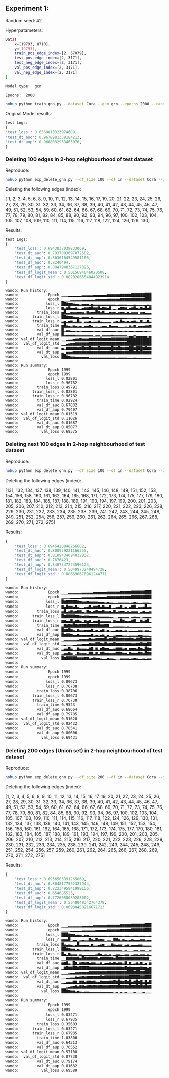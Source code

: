 ## Experiment 1:

Random seed: 42

Hyperpatameters:

```bash
Data(
    x=[19793, 8710],
    y=[19793],
    train_pos_edge_index=[2, 57079],
    test_pos_edge_index=[2, 3171],
    test_neg_edge_index=[2, 3171],
    val_pos_edge_index=[2, 3171],
    val_neg_edge_index=[2, 3171]
)

Model type:  gcn

Epochs:  2000
```

```bash
nohup python train_gnn.py --dataset Cora --gnn gcn --epochs 2000 --random_seed 42 > gcn_original_Cora_42.txt &
```

Original Model results:

```python
test Logs:
{
'test_loss': 0.6568813323974609,
'test_dt_auc': 0.9678981339184213,
'test_dt_aup': 0.9668032953465076,
}
```

### Deleting 100 edges in 2-hop neighbourhood of test dataset

Reproduce:

```bash
nohup python exp_delete_gnn.py --df_size 100 --df in --dataset Cora --gnn gcn --unlearning_model gnndelete --epochs 2000 --random_seed 42 > gcn_gnndelete_in_0_100_Cora_42.txt &
```

Deleting the following edges (index):

[ 1, 2, 3, 4, 5, 6, 8, 9, 10, 11, 12, 13, 14, 15,
16, 17, 19, 20, 21, 22, 23, 24, 25, 26, 27, 28, 29, 30,
31, 32, 33, 34, 36, 37, 38, 39, 40, 41, 42, 43, 44, 45,
46, 47, 49, 51, 52, 53, 54, 59, 60, 61, 62, 64, 66, 67,
68, 69, 70, 71, 72, 73, 74, 75, 76, 77, 78, 79, 80, 81,
82, 84, 85, 88, 90, 92, 93, 94, 96, 97, 100, 102, 103, 104,
105, 107, 108, 109, 110, 111, 114, 115, 116, 117, 118, 122, 124, 126,
129, 130]

Results:

```python
test Logs:
{
    'test_loss': 0.6943832039833069,
    'test_dt_auc': 0.7937003697872582,
    'test_dt_aup': 0.8036164549581106,
    'test_df_auc': 0.8240494,
    'test_df_aup': 0.8847948367127326,
    'test_df_logit_mean': 0.5015694046020508,
    'test_df_logit_std': 0.0020286554844923914
}
```

```
wandb: Run history:
wandb:             Epoch ▁▁▁▂▂▂▂▂▂▃▃▃▃▃▄▄▄▄▄▄▅▅▅▅▅▅▆▆▆▆▆▇▇▇▇▇▇███
wandb:             epoch ▁▁▁▁▂▂▂▂▂▃▃▃▃▃▃▄▄▄▄▄▅▅▅▅▅▅▆▆▆▆▆▇▇▇▇▇▇███
wandb:            loss_l █▇▆▅▅▄▃▃▂▃▃▃▂▃▂▂▂▂▂▂▂▂▂▂▁▂▂▂▂▁▁▁▂▁▁▁▁▁▂▁
wandb:            loss_r ▆▃▅▇▄▄▅▃▂▄▅▅▆▇▅▅▇▄▆▅▄▇▁▂▁▄▆▆▅▂▄▅▇▄▃▆▄█▄▇
wandb:        train_loss ▅█▃▃▅▄▄▅▅▄▂▆▄▅▅█▆▄▇▃▃▅▄▅▃▄▅▅▃▅▃▄▄▄▁▄▅▃▃▃
wandb:      train_loss_l █▇▆▅▅▄▃▃▂▃▃▃▂▃▂▂▂▂▂▂▂▂▂▂▂▂▂▂▂▁▁▁▂▁▂▁▁▁▂▁
wandb:      train_loss_r ▃▄▂▄▅▂▃█▃▁▃▃▄▂▃▃▅▃▂▂▂▂▁▃▄▃▇▄▃▄▃▄▅▃▂▆▂▃▆▃
wandb:        train_time ▅█▄▃▂▄▃▂▃▁▃▃▅▃▁▂▁▂▃▃▁▅▃▃▃▁▁▁▂▁▄▂▅▁▃▃▃▄▄▅
wandb:        val_df_auc █▁▃▃▂▂▁▂▁▂▂▂▂▂▁▂▂▁▂▂▂▂▂▂▁▂▂▁▂▁▂▂▁▂▂▂▁▂▁▁
wandb:        val_df_aup █▂▃▃▃▃▂▂▂▂▂▂▂▂▁▂▂▁▂▂▂▂▃▂▂▂▂▂▂▁▁▁▂▁▁▁▁▁▁▁
wandb: val_df_logit_mean ▁▁▂▃▃▄▅▅▆▅▅▅▆▆▆▆▆▇▆▆▆▆▇▇▇▇▇▇▇▇██▇█████▇█
wandb:  val_df_logit_std ▁▁▃▄▅▅▆▆▆▆▆▆▇▇▇▇▇▇▇▇▇▇▇▇▇▇▇▇▇███████████
wandb:        val_dt_auc ▄▁▆▆▆▆▆▅▆▇▆▆▇▆▅▅▇▆▆▆▆▆█▆▆▇▆▅▆▆▇█▅▇▇▇▆▇▆▆
wandb:        val_dt_aup ▃▁▅▅▅▆▆▆▆▇▆▆▇▆▆▆▇▆▆▆▆▇█▆▇▇▇▆▇▇██▆█▇█▇▇▇▇
wandb:          val_loss ██▆▅▄▄▃▃▃▃▃▃▂▂▂▂▂▂▂▂▂▂▂▂▁▂▂▂▂▁▁▁▂▁▁▁▁▁▁▁
wandb:
wandb: Run summary:
wandb:             Epoch 1999
wandb:             epoch 1999
wandb:            loss_l 0.02801
wandb:            loss_r 0.96782
wandb:        train_loss 0.49791
wandb:      train_loss_l 0.02801
wandb:      train_loss_r 0.96782
wandb:        train_time 0.92924
wandb:        val_df_auc 0.67832
wandb:        val_df_aup 0.79407
wandb: val_df_logit_mean 0.61519
wandb:  val_df_logit_std 0.11026
wandb:        val_dt_auc 0.81687
wandb:        val_dt_aup 0.85077
wandb:          val_loss 0.68575
```

### Deleting next 100 edges in 2-hop neighbourhood of test dataset

Reproduce:

```bash
nohup python exp_delete_gnn.py --df_size 100 --df in --dataset Cora --gnn gcn --unlearning_model gnndelete --seqlearn True --epochs 2000 --random_seed 42 > gcn_gnndelete_in_100_200_Cora_42.txt &
```

Deleting the following edges (index):

[131, 132, 134, 137, 138, 139, 140, 141, 143, 145, 146, 148, 149, 151,
152, 153, 154, 156, 158, 160, 161, 162, 164, 165, 168, 171, 172, 173,
174, 175, 177, 179, 180, 181, 182, 183, 184, 185, 187, 188, 189, 191,
193, 194, 197, 199, 200, 201, 203, 205, 206, 207, 210, 212, 213, 214,
215, 216, 217, 220, 221, 222, 223, 226, 228, 229, 230, 231, 232, 233,
234, 235, 238, 239, 241, 242, 243, 244, 245, 248, 249, 251, 252, 254,
256, 257, 259, 260, 261, 262, 264, 265, 266, 267, 268, 269, 270, 271,
272, 275]

Results:

```python
{
    'test_loss': 0.6945428848266602,
    'test_dt_auc': 0.800959221166355,
    'test_dt_aup': 0.8109434094032837,
    'test_df_auc': 0.7676423,
    'test_df_aup': 0.8407347223596123,
    'test_df_logit_mean': 0.5049973240494728,
    'test_df_logit_std': 0.006690676961244771
}
```

```bash
wandb: Run history:
wandb:             Epoch ▁▁▁▂▂▂▂▂▂▃▃▃▃▃▄▄▄▄▄▄▅▅▅▅▅▅▆▆▆▆▆▇▇▇▇▇▇███
wandb:             epoch ▁▁▁▁▂▂▂▂▂▃▃▃▃▃▃▄▄▄▄▄▅▅▅▅▅▅▆▆▆▆▆▇▇▇▇▇▇███
wandb:            loss_l █▆▇▇▇▇▇▆▅▄▄▅▄▄▄▄▃▃▃▂▃▂▂▁▁▂▂▂▂▂▁▂▃▂▁▁▂▂▂▁
wandb:            loss_r ▆▄▇▅▅▄▆▃▂▂▃▄▆▃▅▅▆▄▆▄▄▆▁▂▃▄▆▂▄▁▄▆▇▂▃▃▄█▃▄
wandb:        train_loss ▄█▃▄▆▄▅▆▆▃▂▇▅▃▅▇▅▅▇▄▄▅▃▇▃▄▅▅▃▄▃▄▄▄▁▃▅▃▃▄
wandb:      train_loss_l █▆▇▇▇▇▆▆▅▄▅▅▄▄▄▄▃▃▃▃▃▂▂▁▁▂▂▂▂▂▁▂▃▂▂▁▂▂▂▂
wandb:      train_loss_r ▅▅▄▄▇▃▅▆▄▂▅▄▅▂▄▄▆▃▃▃▃▃▁▅▄▄█▆▄▃▄▆▇▂▂▆▃▆█▂
wandb:        train_time ▂▇▆▇▆█▇▆▇▇▇█▇▇▇▇█▆▆▇▇▁▁▂▂▂▂▂▁▂▁▁▁▁▁▁▁▁▁▁
wandb:        val_df_auc █▅▆▇▅▃▂▅▃▃▄▄▄▆▂▄▂▄▅▁▄▁▂▂▄▃▄▂▃▁▂▂▂▂▃▃▁▃▃▂
wandb:        val_df_aup █▅▆▆▅▃▃▅▃▃▃▃▃▅▂▃▂▃▄▁▃▁▁▂▃▃▃▂▂▁▂▂▂▂▃▃▂▂▂▁
wandb: val_df_logit_mean ▁▂▂▂▂▂▂▃▄▄▄▄▆▅▅▆▆▆▆█▅▆▆█▇▆▆▆▆▆▇▆▅▇▇█▆▇▆▇
wandb:  val_df_logit_std ▁▂▁▁▁▂▂▃▃▄▄▄▆▅▅▇▇▆▅█▅▆▆▇▆▆▆▆▆▆▆▅▅▆▆▇▆▆▇▇
wandb:        val_dt_auc ▂▄▄▇▄▁▂▆▄▄▄▃▆▇▂▆▂▅▇▅▅▃▃▄▆▆▆▄▅▂▅▅▅▄▇▅▃█▆▅
wandb:        val_dt_aup ▂▄▄▆▄▁▂▆▄▄▄▃▇▇▃▆▃▆▇▅▅▄▄▅▇▇▆▅▅▃▆▅▅▅▇▆▄█▇▆
wandb:          val_loss █▆▇▇▇▇▇▅▅▅▆▆▃▄▅▄▄▃▂▂▄▃▃▂▁▁▃▃▃▃▂▃▄▃▂▂▃▂▃▃
wandb:
wandb: Run summary:
wandb:             Epoch 1999
wandb:             epoch 1999
wandb:            loss_l 0.00673
wandb:            loss_r 0.76738
wandb:        train_loss 0.38706
wandb:      train_loss_l 0.00673
wandb:      train_loss_r 0.76738
wandb:        train_time 0.9523
wandb:        val_df_auc 0.68664
wandb:        val_df_aup 0.79785
wandb: val_df_logit_mean 0.51628
wandb:  val_df_logit_std 0.02422
wandb:        val_dt_auc 0.78541
wandb:        val_dt_aup 0.80606
wandb:          val_loss 0.69431
```

### Deleting 200 edges (Union set) in 2-hop neighbourhood of test dataset

Reproduce:

```bash
nohup python exp_delete_gnn.py --df_size 200 --df in --dataset Cora --gnn gcn --unlearning_model gnndelete --epochs 2000 --random_seed 42 > gcn_gnndelete_in_0_200_Cora_42.txt &
```

Deleting the following edges (index):

[1, 2, 3, 4, 5, 6, 8, 9, 10, 11, 12, 13, 14, 15,
16, 17, 19, 20, 21, 22, 23, 24, 25, 26, 27, 28, 29, 30,
31, 32, 33, 34, 36, 37, 38, 39, 40, 41, 42, 43, 44, 45,
46, 47, 49, 51, 52, 53, 54, 59, 60, 61, 62, 64, 66, 67,
68, 69, 70, 71, 72, 73, 74, 75, 76, 77, 78, 79, 80, 81,
82, 84, 85, 88, 90, 92, 93, 94, 96, 97, 100, 102, 103, 104,
105, 107, 108, 109, 110, 111, 114, 115, 116, 117, 118, 122, 124, 126,
129, 130, 131, 132, 134, 137, 138, 139, 140, 141, 143, 145, 146, 148,
149, 151, 152, 153, 154, 156, 158, 160, 161, 162, 164, 165, 168, 171,
172, 173, 174, 175, 177, 179, 180, 181, 182, 183, 184, 185, 187, 188,
189, 191, 193, 194, 197, 199, 200, 201, 203, 205, 206, 207, 210, 212,
213, 214, 215, 216, 217, 220, 221, 222, 223, 226, 228, 229, 230, 231,
232, 233, 234, 235, 238, 239, 241, 242, 243, 244, 245, 248, 249, 251,
252, 254, 256, 257, 259, 260, 261, 262, 264, 265, 266, 267, 268, 269,
270, 271, 272, 275]

Results:

```python
{
    'test_loss': 0.6956503391265869, 
    'test_dt_auc': 0.8048177562327944, 
    'test_dt_aup': 0.8223495941998156, 
    'test_df_auc': 0.654685525, 
    'test_df_aup': 0.7726058039283002, 
    'test_df_logit_mean': 0.5648048342764378, 
    'test_df_logit_std': 0.06930450216671713
}
```

```bash
wandb: Run history:
wandb:             Epoch ▁▁▁▂▂▂▂▂▂▃▃▃▃▃▄▄▄▄▄▄▅▅▅▅▅▅▆▆▆▆▆▇▇▇▇▇▇███
wandb:             epoch ▁▁▁▁▂▂▂▂▂▃▃▃▃▃▃▄▄▄▄▄▅▅▅▅▅▅▆▆▆▆▆▇▇▇▇▇▇███
wandb:            loss_l ███▆▅▅▃▄▃▂▃▃▂▂▂▂▂▂▂▂▁▂▂▂▂▂▂▁▂▂▁▁▂▂▁▂▂▁▁▂
wandb:            loss_r ▄▄▄█▁▃▃▁▂▃▂▂▇▄▃▇▄▅▄▁▂▂▁▇▆▄▂▄▃▂▃▄▃▃▃▄▄▂▃▃
wandb:        train_loss ▇▄▃▄▃▂▃█▃▃▃▃▂▅▂▂▃▄▅▁▂▂▆▄▃▄▄▁▃▄▂▃▃▃▄▄▂▂▂▂
wandb:      train_loss_l ██▇▆▅▅▃▄▃▂▃▃▂▂▂▂▂▂▂▂▂▂▂▂▂▂▂▁▂▁▁▁▂▂▁▂▂▁▁▂
wandb:      train_loss_r █▄▂▆▃▃▃▁▃▂▂▂▂▂▂▃▅▄▂▃▂▃▁▂▃▃▂▂▃▃▁▂▃▃▂▃▃▂▃▂
wandb:        train_time ▁▁▇▆▇▆▆▇▅█▇▆▇▇▇▇▄▆▇▇▇▆▆▅█▇▇▆▇▇▇▇▇▇▇▇▇▆▇▁
wandb:        val_df_auc ▅▆▇▃▁█▆▂▅▆▅▆▄▅▅▃▃▅▂▄▄▅▄▆▄▅▅▃▇▂▆▂▃▅▃▆▂▄▁▅
wandb:        val_df_aup ▁▆▇▆▆█▇▆▇▇▇▇▆▆▆▆▆▆▆▆▆▆▆▆▆▆▆▅▇▅▆▅▅▅▅▆▅▅▄▅
wandb: val_df_logit_mean ▁▁▁▂▃▃▄▄▅▅▅▅▆▆▆▆▆▆▆▆▇▇▇▇▇▇▇▇▇███▇██▇▇███
wandb:  val_df_logit_std ▁▁▂▂▃▃▅▄▅▆▅▆▆▆▆▆▆▇▆▇▇▇▇▇▇▇▇▇▇▇█████▇▇███
wandb:        val_dt_auc ▁▂▃▄▃▆▆▂▆▆▄▆▆▅▆▄▄▆▅▅▅▆▆▇▆█▆▅▇▅█▄▆█▅▇▃▇▄▇
wandb:        val_dt_aup ▁▁▂▃▄▅▆▄▆▆▅▆▇▆▇▆▆▇▆▆▆▇▇▇▇█▇▇▇▆█▇▇█▇█▆█▆▇
wandb:          val_loss ██▇▆▅▅▃▄▃▂▃▃▂▂▂▂▂▂▂▂▂▂▂▁▂▁▂▁▂▁▁▁▂▁▁▁▂▁▁▁
wandb:
wandb: Run summary:
wandb:             Epoch 1999
wandb:             epoch 1999
wandb:            loss_l 0.03271
wandb:            loss_r 0.67935
wandb:        train_loss 0.35603
wandb:      train_loss_l 0.03271
wandb:      train_loss_r 0.67935
wandb:        train_time 1.03806
wandb:        val_df_auc 0.64313
wandb:        val_df_aup 0.76552
wandb: val_df_logit_mean 0.57108
wandb:  val_df_logit_std 0.07738
wandb:        val_dt_auc 0.79174
wandb:        val_dt_aup 0.81632
wandb:          val_loss 0.69589
```
